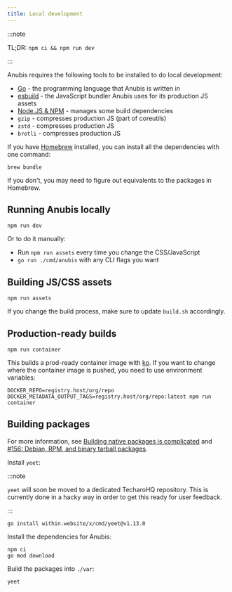 ```yaml
---
title: Local development
---
```


:::note

TL;DR: `npm ci && npm run dev`

:::

Anubis requires the following tools to be installed to do local development:

- [Go](https://go.dev) - the programming language that Anubis is written in
- [esbuild](https://esbuild.github.io/) - the JavaScript bundler Anubis uses for its production JS assets
- [Node.JS & NPM](https://nodejs.org/en) - manages some build dependencies
- `gzip` - compresses production JS (part of coreutils)
- `zstd` - compresses production JS
- `brotli` - compresses production JS

If you have [Homebrew](https://brew.sh) installed, you can install all the dependencies with one command:

```text
brew bundle
```

If you don't, you may need to figure out equivalents to the packages in Homebrew.

## Running Anubis locally

```text
npm run dev
```

Or to do it manually:

- Run `npm run assets` every time you change the CSS/JavaScript
- `go run ./cmd/anubis` with any CLI flags you want

## Building JS/CSS assets

```text
npm run assets
```

If you change the build process, make sure to update `build.sh` accordingly.

## Production-ready builds

```text
npm run container
```

This builds a prod-ready container image with [ko](https://ko.build). If you want to change where the container image is pushed, you need to use environment variables:

```text
DOCKER_REPO=registry.host/org/repo DOCKER_METADATA_OUTPUT_TAGS=registry.host/org/repo:latest npm run container
```

## Building packages

For more information, see [Building native packages is complicated](https://xeiaso.net/blog/2025/anubis-packaging/) and [#156: Debian, RPM, and binary tarball packages](https://github.com/TecharoHQ/anubis/issues/156).

Install `yeet`:

:::note

`yeet` will soon be moved to a dedicated TecharoHQ repository. This is currently done in a hacky way in order to get this ready for user feedback.

:::

```text
go install within.website/x/cmd/yeet@v1.13.0
```

Install the dependencies for Anubis:

```text
npm ci
go mod download
```

Build the packages into `./var`:

```text
yeet
```
